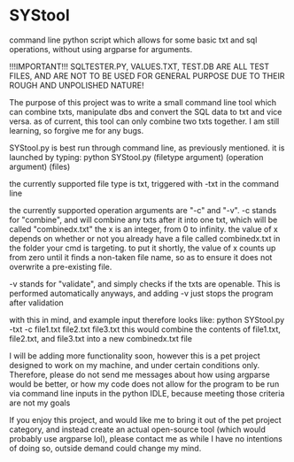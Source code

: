 # SYStool
command line python script which allows for some basic txt and sql operations, without using argparse for arguments.

!!!IMPORTANT!!!
SQLTESTER.PY, VALUES.TXT, TEST.DB ARE ALL TEST FILES, AND ARE NOT TO BE USED FOR GENERAL PURPOSE DUE TO THEIR ROUGH AND UNPOLISHED NATURE!

The purpose of this project was to write a small command line tool which can combine txts, manipulate dbs and convert the SQL data to txt and vice versa.
as of current, this tool can only combine two txts together.
I am still learning, so forgive me for any bugs.

SYStool.py is best run through command line, as previously mentioned.
it is launched by typing: python SYStool.py (filetype argument) (operation argument) (files)

the currently supported file type is txt, triggered with -txt in the command line

the currently supported operation arguments are "-c" and "-v". 
-c stands for "combine", and will combine any txts after it into one txt, which will be called "combinedx.txt" the x is an integer, from 0 to infinity.
the value of x depends on whether or not you already have a file called combinedx.txt in the folder your cmd is targeting. 
to put it shortly, the value of x counts up from zero until it finds a non-taken file name, so as to ensure it does not overwrite a pre-existing file.

-v stands for "validate", and simply checks if the txts are openable. This is performed automatically anyways, and adding -v just stops the program after validation

with this in mind, and example input therefore looks like: 
python SYStool.py -txt -c file1.txt file2.txt file3.txt
this would combine the contents of file1.txt, file2.txt, and file3.txt into a new combinedx.txt file 

I will be adding more functionality soon, however this is a pet project designed to work on my machine, and under certain conditions only.
Therefore, please do not send me messages about how using argparse would be better, or how my code does not allow for the program to be run via command line inputs in the python IDLE, because meeting those criteria are not my goals

If you enjoy this project, and would like me to bring it out of the pet project category, and instead create an actual open-source tool (which would probably use argparse lol), please contact me as while I have no intentions of doing so, outside demand could change my mind.
